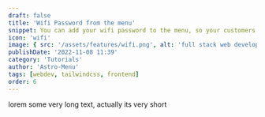 ```yaml
---
draft: false
title: 'Wifi Password from the menu'
snippet: You can add your wifi password to the menu, so your customers can easily connect to your wifi without asking your staff for the password.
icon: 'wifi'
image: { src: '/assets/features/wifi.png', alt: 'full stack web development' }
publishDate: '2022-11-08 11:39'
category: 'Tutorials'
author: 'Astro-Menu'
tags: [webdev, tailwindcss, frontend]
order: 6
---
```


lorem some very long text, actually its very short
